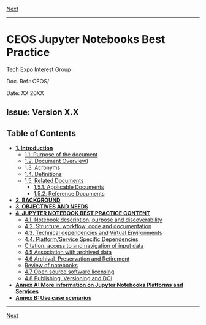 [Next](Introduction.md)

***
# CEOS Jupyter Notebooks Best Practice


Tech Expo Interest Group

Doc. Ref.: CEOS/

Date: XX  20XX

Issue: Version X.X
----
## Table of Contents

- [**1. Introduction**](Introduction.md)
  - [1.1. Purpose of the document](Introduction.md#11-purpose-of-the-document)
  - [1.2. Document Overview](Introduction.md#12-document-overview))
  - [1.3. Acronyms](Introduction.md#13-acronyms)
  - [1.4. Definitions](Introduction.md#14-definitions)
  - [1.5. Related Documents](Introduction.md#15-related-documents)
    - [1.5.1. Applicable Documents](Introduction.md#151-applicable-documents)
    - [1.5.2. Reference Documents](Introduction.md#152-reference-documents)
- [**2. BACKGROUND**](background.md)
- [**3. OBJECTIVES AND NEEDS**]()
- [**4. JUPYTER NOTEBOOK BEST PRACTICE CONTENT**](#_48p20v2b34ju)
  - [4.1. Notebook description, purpose and discoverability](#_waiyyl49e8ak)
  - [4.2. Structure, workflow, code and documentation](#_d1gesxgb0qzl)
  - [4.3. Technical dependencies and Virtual Environments](#_3v0aumf9262c)
  - [4.4. Platform/Service Specific Dependencies](#_byw0tkcsn3w2)
  - [Citation, access to and navigation of input data](#_hqmolkzh4ask)
  - [4.5 Association with archived data](#_phz8vhue0x61)
  - [4.6 Archival, Preservation and Retirement](#_xzjpmbtpmwwq)
  - [Review of notebooks](#_tkcb4v9dzq6o)
  - [4.7 Open source software licensing](#_mj3o021jtu13)
  - [4.8 Publishing, Versioning and DOI](#_utn24zu76a07)
- [**Annex A: More information on Jupyter Notebooks Platforms and Services**](#_qi401xfcgs50)
- [**Annex B: Use case scenarios**](#_w6b855vzvvd1)

***
[Next](Introduction.md)
